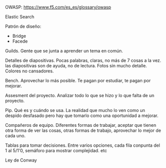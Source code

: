 

OWASP: https://www.f5.com/es_es/glossary/owasp

Elastic Search

Patrón de diseño:
- Bridge
- Facede

Guilds. Gente que se junta a aprender un tema en común.

Detalles de diapositivas. Pocas palabras, claras, no más de 7 cosas a la vez. las diapositivas son de ayuda, no de lectura. Fotos sin mucho detalle. Colores no cansadores.

Bench. Aprovechar lo más posible. Te pagan por estudiar, te pagan por mejorar.

Assesment del proyecto. Analizar todo lo que se hizo y lo que falta de un proyecto.

Pip. Qué es y cuándo se usa. La realidad que mucho lo ven como un despido desfasado pero hay que tomarlo como una oportunidad a mejorar.

Compañeros de equipo. Diferentes formas de trabajar, aceptar que tienen otra forma de ver las cosas, otras formas de trabajo, aprovechar lo mejor de cada uno.

Tablas para tomar decisiones. Entre varios opciones, cada fila conpunta del 1 al 5/1'0, semáforo para mostrar complejidad. etc

Ley de Conway